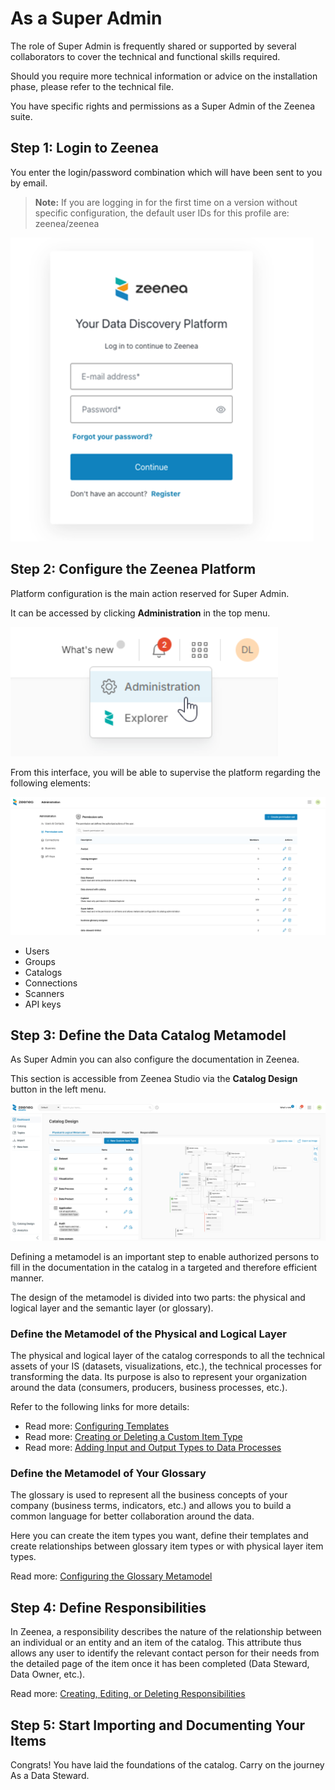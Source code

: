 # As a Super Admin

The role of Super Admin is frequently shared or supported by several collaborators to cover the technical and functional skills required.

Should you require more technical information or advice on the installation phase, please refer to the technical file.

You have specific rights and permissions as a Super Admin of the Zeenea suite. 

## Step 1: Login to Zeenea

You enter the login/password combination which will have been sent to you by email.

> **Note:** If you are logging in for the first time on a version without specific configuration, the default user IDs for this profile are: zeenea/zeenea

  ![](./images/zeenea-login.png)

## Step 2: Configure the Zeenea Platform

Platform configuration is the main action reserved for Super Admin. 

It can be accessed by clicking **Administration** in the top menu.

  ![](./images/zeenea-administration.png)

From this interface, you will be able to supervise the platform regarding the following elements: 

  ![](./images/zeenea-permission-sets.png)

* Users
* Groups
* Catalogs
* Connections
* Scanners
* API keys

## Step 3: Define the Data Catalog Metamodel

As Super Admin you can also configure the documentation in Zeenea. 

This section is accessible from Zeenea Studio via the **Catalog Design** button in the left menu.

  ![](./images/zeenea-catalog-design.png)

Defining a metamodel is an important step to enable authorized persons to fill in the documentation in the catalog in a targeted and therefore efficient manner.

The design of the metamodel is divided into two parts: the physical and logical layer and the semantic layer (or glossary).

### Define the Metamodel of the Physical and Logical Layer

The physical and logical layer of the catalog corresponds to all the technical assets of your IS (datasets, visualizations, etc.), the technical processes for transforming the data. Its purpose is also to represent your organization around the data (consumers, producers, business processes, etc.).

Refer to the following links for more details:

* Read more: [Configuring Templates](../Zeenea_Studio/zeenea-configuring-templates.md)
* Read more: [Creating or Deleting a Custom Item Type](../Zeenea_Studio/zeenea-studio-create-delete-custom-item.md)
* Read more: [Adding Input and Output Types to Data Processes](../Zeenea_Studio/zeenea-add-input-output-types.md)

### Define the Metamodel of Your Glossary

The glossary is used to represent all the business concepts of your company (business terms, indicators, etc.) and allows you to build a common language for better collaboration around the data.

Here you can create the item types you want, define their templates and create relationships between glossary item types or with physical layer item types.

Read more: [Configuring the Glossary Metamodel](../Zeenea_Studio/zeenea-studio-configure-glossary-model.md)

## Step 4: Define Responsibilities

In Zeenea, a responsibility describes the nature of the relationship between an individual or an entity and an item of the catalog. This attribute thus allows any user to identify the relevant contact person for their needs from the detailed page of the item once it has been completed (Data Steward, Data Owner, etc.).

Read more: [Creating, Editing, or Deleting Responsibilities](../Zeenea_Studio/zeenea-studio-create-delete-responsibility.md)

## Step 5: Start Importing and Documenting Your Items

Congrats! You have laid the foundations of the catalog. Carry on the journey As a Data Steward.